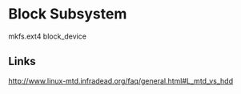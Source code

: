 Block Subsystem
==

mkfs.ext4 block_device

## Links

http://www.linux-mtd.infradead.org/faq/general.html#L_mtd_vs_hdd

